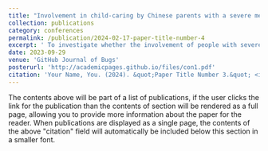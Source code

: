 ```yaml
---
title: "Involvement in child-caring by Chinese parents with a severe mental illness: Are there any differences in their children’s experiences of trauma and socialemotional outcomes?"
collection: publications
category: conferences
permalink: /publication/2024-02-17-paper-title-number-4
excerpt: ' To investigate whether the involvement of people with severe mental illness (SMI) in care affects their offspring's childhood trauma and socialemotional outcomes.'
date: 2023-09-29
venue: 'GitHub Journal of Bugs'
posterurl: 'http://academicpages.github.io/files/con1.pdf'
citation: 'Your Name, You. (2024). &quot;Paper Title Number 3.&quot; <i>GitHub Journal of Bugs</i>. 1(3).'
---
```


The contents above will be part of a list of publications, if the user clicks the link for the publication than the contents of section will be rendered as a full page, allowing you to provide more information about the paper for the reader. When publications are displayed as a single page, the contents of the above "citation" field will automatically be included below this section in a smaller font.
